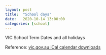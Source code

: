 ```yaml
---
layout: post
title:  "School days"
date:   2020-10-14 13:00:00
categories: [school]
---
```


VIC School Term Dates and all holidays

<div class="termdays-list">
</div>
<p>Reference:
<a href='https://www.vic.gov.au/ical' target='_source'>vic.gov.au iCal calendar downloads
</a>
</p>



<script type="text/javascript" src="/assets/js/edu/cal.js"></script>